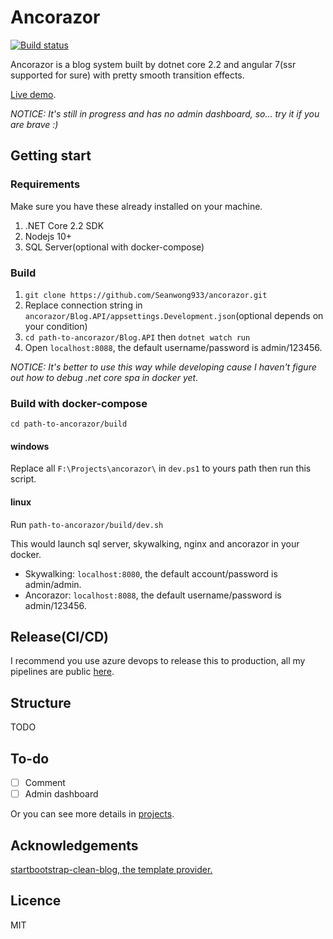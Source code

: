 # Ancorazor

[![Build status](https://dev.azure.com/siegrainwong/SGBlogCore/_apis/build/status/SGBlogCore-Azure%20Web%20App%20CI)](https://dev.azure.com/siegrainwong/SGBlogCore/_build/latest?definitionId=2)

Ancorazor is a blog system built by dotnet core 2.2 and angular 7(ssr supported for sure) with pretty smooth transition effects.

[Live demo](http://siegrain.wang).

*NOTICE: It's still in progress and has no admin dashboard, so... try it if you are brave :)*

## Getting start

### Requirements
Make sure you have these already installed on your machine.
1. .NET Core 2.2 SDK
2. Nodejs 10+
3. SQL Server(optional with docker-compose)

### Build
1. `git clone https://github.com/Seanwong933/ancorazor.git`
2. Replace connection string in `ancorazor/Blog.API/appsettings.Development.json`(optional depends on your condition)
3. `cd path-to-ancorazor/Blog.API` then `dotnet watch run`
4. Open `localhost:8088`, the default username/password is admin/123456.

*NOTICE: It's better to use this way while developing cause I haven't figure out how to debug .net core spa in docker yet.*

### Build with docker-compose
`cd path-to-ancorazor/build`
#### windows
Replace all `F:\Projects\ancorazor\` in `dev.ps1` to yours path then run this script.
#### linux
Run `path-to-ancorazor/build/dev.sh`

This would launch sql server, skywalking, nginx and ancorazor in your docker.
- Skywalking: `localhost:8080`, the default account/password is admin/admin.
- Ancorazor: `localhost:8088`, the default username/password is admin/123456.

## Release(CI/CD)
I recommend you use azure devops to release this to production, all my pipelines are public [here](https://dev.azure.com/siegrainwong/Ancorazor/_build?definitionId=5).

## Structure
TODO

## To-do
- [ ] Comment
- [ ] Admin dashboard

Or you can see more details in [projects](https://github.com/Seanwong933/ancorazor/projects/1).

## Acknowledgements
[startbootstrap-clean-blog, the template provider.](https://github.com/BlackrockDigital/startbootstrap-clean-blog)

## Licence
MIT
